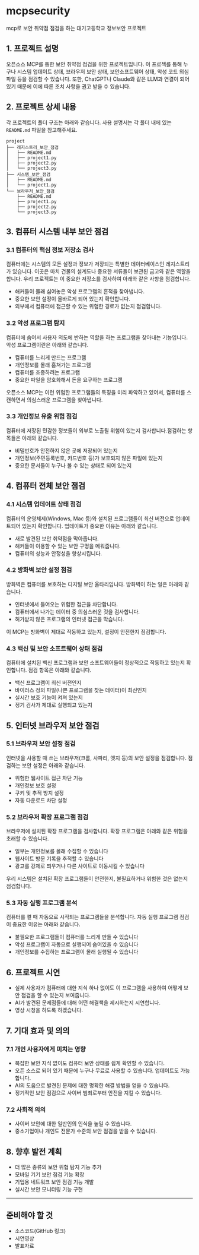 # mcpsecurity
mcp로 보안 취약점 점검을 하는 대기고등학교 정보보안 프로젝트

## 1. 프로젝트 설명

오픈소스 MCP를 통한 보안 취약점 점검을 위한 프로젝트입니다. 이 프로젝를 통해 누구나 시스템 업데이트 상태, 브라우저 보안 상태, 보안소프트웨어 상태, 악성 코드 의심 파일 등을 점검할 수 있습니다. 또한, ChatGPT나 Claude와 같은 LLM과 연결이 되어 있기 때문에 이에 따른 조치 사항을 권고 받을 수 있습니다.

## 2. 프로젝트 상세 내용
각 프로젝트의 폴더 구조는 아래와 같습니다. 사용 설명서는 각 폴더 내에 있는 `README.md` 파일을 참고해주세요.
```
project
├── 레지스트리_보안_점검
│   ├── README.md
│   ├── project1.py
│   ├── project2.py
│   └── project3.py
├── 시스템_보안_점검
│   ├── README.md
│   └── project1.py
└── 브라우저_보안_점검
    ├── README.md
    ├── project1.py
    ├── project2.py
    └── project3.py
```

## 3. 컴퓨터 시스템 내부 보안 점검

### 3.1 컴퓨터의 핵심 정보 저장소 검사
컴퓨터에는 시스템의 모든 설정과 정보가 저장되는 특별한 데이터베이스인 레지스트리가 있습니다. 이곳은 마치 건물의 설계도나 중요한 서류들이 보관된 금고와 같은 역할을 합니다. 우리 프로젝트는 이 중요한 저장소를 검사하여 아래와 같은 사항을 점검합니다.

- 해커들이 몰래 심어놓은 악성 프로그램의 흔적을 찾아냅니다.
- 중요한 보안 설정이 올바르게 되어 있는지 확인합니다.
- 외부에서 컴퓨터에 접근할 수 있는 위험한 경로가 없는지 점검합니다.


### 3.2 악성 프로그램 탐지
컴퓨터에 숨어서 사용자 의도에 반하는 역할을 하는 프로그램을 찾아내는 기능입니다. 악성 프로그램이란은 아래와 같습니다.
- 컴퓨터를 느리게 만드는 프로그램
- 개인정보를 몰래 훔쳐가는 프로그램  
- 컴퓨터를 조종하려는 프로그램
- 중요한 파일을 암호화해서 돈을 요구하는 프로그램

오픈소스 MCP는 이런 위험한 프로그램들의 특징을 미리 파악하고 있어서, 컴퓨터를 스캔하면서 의심스러운 프로그램을 찾아냅니다.

### 3.3 개인정보 유출 위험 점검
컴퓨터에 저장된 민감한 정보들이 외부로 노출될 위험이 있는지 검사합니다.점검하는 항목들은 아래와 같습니다.
- 비밀번호가 안전하지 않은 곳에 저장되어 있는지
- 개인정보(주민등록번호, 카드번호 등)가 보호되지 않은 파일에 있는지
- 중요한 문서들이 누구나 볼 수 있는 상태로 되어 있는지

## 4. 컴퓨터 전체 보안 점검

### 4.1 시스템 업데이트 상태 점검
컴퓨터의 운영체제(Windows, Mac 등)와 설치된 프로그램들이 최신 버전으로 업데이트되어 있는지 확인합니다. 업데이트가 중요한 이유는 아래와 같습니다.
- 새로 발견된 보안 취약점을 막아줍니다.
- 해커들이 이용할 수 있는 보안 구멍을 메워줍니다.
- 컴퓨터의 성능과 안정성을 향상시킵니다.

### 4.2 방화벽 보안 설정 점검
방화벽은 컴퓨터를 보호하는 디지털 보안 울타리입니다. 방화벽이 하는 일은 아래와 같습니다.
- 인터넷에서 들어오는 위험한 접근을 차단합니다.
- 컴퓨터에서 나가는 데이터 중 의심스러운 것을 검사합니다.
- 허가받지 않은 프로그램의 인터넷 접근을 막습니다.

이 MCP는 방화벽이 제대로 작동하고 있는지, 설정이 안전한지 점검합니다.

### 4.3 백신 및 보안 소프트웨어 상태 점검
컴퓨터에 설치된 백신 프로그램과 보안 소프트웨어들이 정상적으로 작동하고 있는지 확인합니다. 점검 항목은 아래와 같습니다.
- 백신 프로그램이 최신 버전인지
- 바이러스 정의 파일(나쁜 프로그램을 찾는 데이터)이 최신인지
- 실시간 보호 기능이 켜져 있는지
- 정기 검사가 제대로 실행되고 있는지

## 5. 인터넷 브라우저 보안 점검

### 5.1 브라우저 보안 설정 점검
인터넷을 사용할 때 쓰는 브라우저(크롬, 사파리, 엣지 등)의 보안 설정을 점검합니다. 점검하는 보안 설정은 아래와 같습니다.
- 위험한 웹사이트 접근 차단 기능
- 개인정보 보호 설정
- 쿠키 및 추적 방지 설정
- 자동 다운로드 차단 설정

### 5.2 브라우저 확장 프로그램 점검
브라우저에 설치된 확장 프로그램을 검사합니다. 확장 프로그램은 아래와 같은 위험을 초래할 수 있습니다.
- 일부는 개인정보를 몰래 수집할 수 있습니다
- 웹사이트 방문 기록을 추적할 수 있습니다
- 광고를 강제로 띄우거나 다른 사이트로 이동시킬 수 있습니다

우리 시스템은 설치된 확장 프로그램들이 안전한지, 불필요하거나 위험한 것은 없는지 점검합니다.

### 5.3 자동 실행 프로그램 분석
컴퓨터를 켤 때 자동으로 시작되는 프로그램들을 분석합니다. 자동 실행 프로그램 점검이 중요한 이유는 아래와 같습니다.
- 불필요한 프로그램들이 컴퓨터를 느리게 만들 수 있습니다
- 악성 프로그램이 자동으로 실행되어 숨어있을 수 있습니다
- 개인정보를 수집하는 프로그램이 몰래 실행될 수 있습니다

## 6. 프로젝트 시연
- 실제 사용자가 컴퓨터에 대한 지식 하나 없이도 이 프로그램을 사용하여 어떻게 보안 점검을 할 수 있는지 보여줍니다.
- AI가 발견된 문제점들에 대해 어떤 해결책을 제시하는지 시연합니다.
- 영상 시청을 하도록 하겠습니다.

## 7. 기대 효과 및 의의

### 7.1 개인 사용자에게 미치는 영향
- 복잡한 보안 지식 없이도 컴퓨터 보안 상태를 쉽게 확인할 수 있습니다.
- 오픈 소스로 되어 있기 때문에 누구나 무료로 사용할 수 있습니다. 업데이트도 가능합니다.
- AI의 도움으로 발견된 문제에 대한 명확한 해결 방법을 얻을 수 있습니다.
- 정기적인 보안 점검으로 사이버 범죄로부터 안전을 지킬 수 있습니다.

### 7.2 사회적 의의
- 사이버 보안에 대한 일반인의 인식을 높일 수 있습니다.
- 중소기업이나 개인도 전문가 수준의 보안 점검을 받을 수 있습니다.

## 8. 향후 발전 계획
- 더 많은 종류의 보안 위협 탐지 기능 추가
- 모바일 기기 보안 점검 기능 확장
- 기업용 네트워크 보안 점검 기능 개발
- 실시간 보안 모니터링 기능 구현

---

## 준비해야 할 것

- 소스코드(GitHub 링크)
- 시연영상
- 발표자료